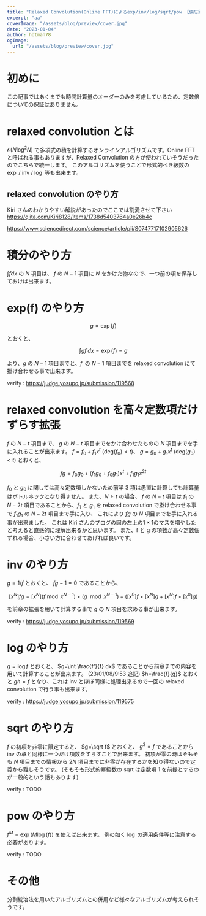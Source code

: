 ```yaml
---
title: "Relaxed Convolution(Online FFT)によるexp/inv/log/sqrt/pow 【備忘録】"
excerpt: "aa"
coverImage: "/assets/blog/preview/cover.jpg"
date: "2023-01-04"
author: hotman78
ogImage:
  url: "/assets/blog/preview/cover.jpg"
---
```


# 初めに

この記事ではあくまでも時間計算量のオーダーのみを考慮しているため、定数倍についての保証はありません。

# relaxed convolution とは

$\mathcal{O}(N\log ^2 N)$ で多項式の積を計算するオンラインアルゴリズムです。Online FFT と呼ばれる事もありますが、Relaxed Convolution の方が使われていそうだったのでこちらで統一します。
このアルゴリズムを使うことで形式的べき級数の $\exp$ / $\mathrm{inv}$ / $\log$ 等も出来ます。

## relaxed convolution のやり方

Kiri さんのわかりやすい解説があったのでここでは割愛させて下さい
https://qiita.com/Kiri8128/items/1738d5403764a0e26b4c

https://www.sciencedirect.com/science/article/pii/S0747717102905626

# 積分のやり方

$\int f dx$ の $N$ 項目は、 $f$ の $N-1$ 項目に $N$ をかけた物なので、一つ前の項を保存しておけば出来ます。

# exp(f) のやり方

$$
g=\exp(f)
$$

とおくと、

$$
\int gf' dx =\exp(f)=g
$$

より、$g$ の $N-1$ 項目までと、$f'$ の $N-1$ 項目までを relaxed convolution にて掛け合わせる事で出来ます。

verify : https://judge.yosupo.jp/submission/119568

# relaxed convolution を高々定数項だけずらす拡張

$f$ の $N-t$ 項目まで、 $g$ の $N-t$ 項目までをかけ合わせたものの $N$ 項目までを手に入れることが出来ます。
$f=f_0+f_1x^t$ ($\mathrm{deg}(f_0) \lt t$)、 $g=g_0+g_1x^t$ ($\mathrm{deg}(g_0) \lt t$) とおくと、

$$
fg=f_0g_0+(f_1g_0+f_0g_1)x^t+f_1g_1x^{2t}
$$

$f_0$ と $g_0$ に関しては高々定数項しかないため前半 3 項は愚直に計算しても計算量はボトルネックとなり得ません。
また、$N \geq t$ の場合、 $f$ の $N-t$ 項目は $f_1$ の $N-2t$ 項目であることから、$f_1$ と $g_1$ を relaxed convolution で掛け合わせる事で $f_1g_1$ の $N-2t$ 項目まで手に入り、
これにより $fg$ の $N$ 項目までを手に入れる事が出来ました。
これは Kiri さんのブログの図の左上の$1 \times 1$のマスを増やしたと考えると直感的に理解出来るかと思います。
また、f と g の項数が高々定数個ずれる場合、小さい方に合わせてあげれば良いです。

# inv のやり方

$g=1/f$ とおくと、 $fg-1=0$ であることから、

$$[x^N] fg = [x^N] (f \bmod x^{N-1}) \times (g \mod x^{N-1}) + ([x^0]f \times [x^N]g + [x^N]f  \times [x^0]g)$$

を前章の拡張を用いて計算する事で $g$ の $N$ 項目を求める事が出来ます。

verify : https://judge.yosupo.jp/submission/119569

# log のやり方

$g=\log f$ とおくと、 $g=\int \frac{f'}{f} dx$ であることから前章までの内容を用いて計算することが出来ます。
(23/01/08/9:53 追記) $h=\frac{f}{g}$ とおくと $gh=f$ となり、これは inv とほぼ同様に処理出来るので一回の relaxed convolution で行う事も出来ます。

verify : https://judge.yosupo.jp/submission/119575

# sqrt のやり方

$f$ の初項を非零に限定すると、 $g=\sqrt f$ とおくと、 $g^2=f$ であることから inv の章と同様に一つだけ項数をずらすことで出来ます。
初項が零の時はそもそも $N$ 項目までの情報から $2N$ 項目までに非零が存在するかを知り得ないので定義から難しそうです。
(そもそも形式的冪級数の sqrt は定数項 1 を前提とするのが一般的という話もあります)

verify : TODO

# pow のやり方

$f^M=\exp (M\log (f))$ を使えば出来ます。
例の如く $\log$ の適用条件等に注意する必要があります。

verify : TODO

# その他

分割統治法を用いたアルゴリズムとの併用など様々なアルゴリズムが考えられそうです。
